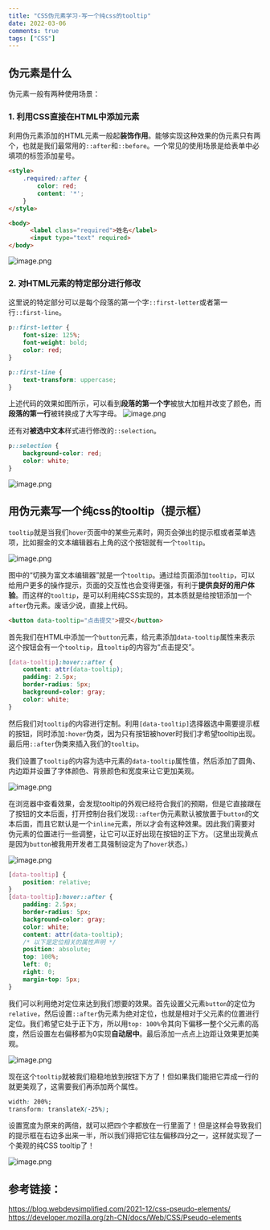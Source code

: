 ```yaml
---
title: "CSS伪元素学习-写一个纯css的tooltip"
date: 2022-03-06
comments: true
tags: ["CSS"]
---
```


## 伪元素是什么
伪元素一般有两种使用场景：

### 1. 利用CSS直接在HTML中添加元素
利用伪元素添加的HTML元素一般起**装饰作用**。能够实现这种效果的伪元素只有两个，也就是我们最常用的`::after`和`::before`。一个常见的使用场景是给表单中必填项的标签添加星号。

```html
<style>
    .required::after {
        color: red;
        content: '*';
    }
</style>

<body>
      <label class="required">姓名</label>
      <input type="text" required>
</body>
```

![image.png](https://p9-juejin.byteimg.com/tos-cn-i-k3u1fbpfcp/3142d3d4e4f44dd79587821d0a569282~tplv-k3u1fbpfcp-watermark.image?)

### 2. 对HTML元素的特定部分进行修改
这里说的特定部分可以是每个段落的第一个字`::first-letter`或者第一行`::first-line`。

```css
p::first-letter {
    font-size: 125%;
    font-weight: bold;
    color: red;
}

p::first-line {
    text-transform: uppercase;
}
```
上述代码的效果如图所示，可以看到**段落的第一个字**被放大加粗并改变了颜色，而**段落的第一行**被转换成了大写字母。
![image.png](https://p1-juejin.byteimg.com/tos-cn-i-k3u1fbpfcp/f46745d55a524c54b16db23588f0c4c7~tplv-k3u1fbpfcp-watermark.image?)

还有对**被选中文本**样式进行修改的`::selection`。
```css
p::selection {
    background-color: red;
    color: white;
}
```
![image.png](https://p6-juejin.byteimg.com/tos-cn-i-k3u1fbpfcp/109a9cfe7449414c9de42cf91ac5d826~tplv-k3u1fbpfcp-watermark.image?)


## 用伪元素写一个纯css的tooltip（提示框）
`tooltip`就是当我们`hover`页面中的某些元素时，网页会弹出的提示框或者菜单选项，比如掘金的文本编辑器右上角的这个按钮就有一个`tooltip`。

![image.png](https://p6-juejin.byteimg.com/tos-cn-i-k3u1fbpfcp/d516acb1738241cd86b34f5c04c55827~tplv-k3u1fbpfcp-watermark.image?)

图中的“切换为富文本编辑器”就是一个`tooltip`。通过给页面添加`tooltip`，可以给用户更多的操作提示，页面的交互性也会变得更强，有利于**提供良好的用户体验**。而这样的`tooltip`，是可以利用纯CSS实现的，其本质就是给按钮添加一个`after`伪元素。废话少说，直接上代码。
```html
<button data-tooltip="点击提交">提交</button>
```
首先我们在HTML中添加一个`button`元素，给元素添加`data-tooltip`属性来表示这个按钮会有一个`tooltip`，且`tooltip`的内容为“点击提交”。
```css
[data-tooltip]:hover::after {
    content: attr(data-tooltip);
    padding: 2.5px;
    border-radius: 5px;
    background-color: gray;
    color: white;
}
```
然后我们对`tooltip`的内容进行定制。利用`[data-tooltip]`选择器选中需要提示框的按钮，同时添加`:hover`伪类，因为只有按钮被hover时我们才希望tooltip出现。最后用`::after`伪类来插入我们的`tooltip`。

我们设置了`tooltip`的内容为选中元素的`data-tooltip`属性值，然后添加了圆角、内边距并设置了字体颜色、背景颜色和宽度来让它更加美观。

![image.png](https://p9-juejin.byteimg.com/tos-cn-i-k3u1fbpfcp/440325c4b7544df78a172dcf23f677a0~tplv-k3u1fbpfcp-watermark.image?)

在浏览器中查看效果，会发现tooltip的外观已经符合我们的预期，但是它直接跟在了按钮的文本后面，打开控制台我们发现`::after`伪元素默认被放置于`button`的文本后面，而且它默认是一个`inline`元素，所以才会有这种效果。因此我们需要对伪元素的位置进行一些调整，让它可以正好出现在按钮的正下方。（这里出现黄点是因为`button`被我用开发者工具强制设定为了`hover`状态。）

![image.png](https://p1-juejin.byteimg.com/tos-cn-i-k3u1fbpfcp/1e4c5684e9044dc5ad3a785b283f9685~tplv-k3u1fbpfcp-watermark.image?)
```css
[data-tooltip] {
    position: relative;
}
[data-tooltip]:hover::after {
    padding: 2.5px;
    border-radius: 5px;
    background-color: gray;
    color: white;
    content: attr(data-tooltip);
    /* 以下是定位相关的属性声明 */
    position: absolute;
    top: 100%;
    left: 0;
    right: 0;
    margin-top: 5px;
}
```
我们可以利用绝对定位来达到我们想要的效果。首先设置父元素`button`的定位为`relative`，然后设置``::after``伪元素为绝对定位，也就是相对于父元素的位置进行定位。我们希望它处于正下方，所以用`top: 100%`令其向下偏移一整个父元素的高度，然后设置左右偏移都为0实现**自动居中**。最后添加一点点上边距让效果更加美观。

![image.png](https://p1-juejin.byteimg.com/tos-cn-i-k3u1fbpfcp/067b9451f41a4d22b71f49d782c6a840~tplv-k3u1fbpfcp-watermark.image?)

现在这个`tooltip`就被我们稳稳地放到按钮下方了！但如果我们能把它弄成一行的就更美观了，这需要我们再添加两个属性。
```css
width: 200%;
transform: translateX(-25%);
```
设置宽度为原来的两倍，就可以把四个字都放在一行里面了！但是这样会导致我们的提示框在右边多出来一半，所以我们得把它往左偏移四分之一，这样就实现了一个美观的纯CSS tooltip了！

![image.png](https://p1-juejin.byteimg.com/tos-cn-i-k3u1fbpfcp/2eb9a2ded74545f3a6fc0e57288c92bc~tplv-k3u1fbpfcp-watermark.image?)

## 参考链接：
https://blog.webdevsimplified.com/2021-12/css-pseudo-elements/
https://developer.mozilla.org/zh-CN/docs/Web/CSS/Pseudo-elements
